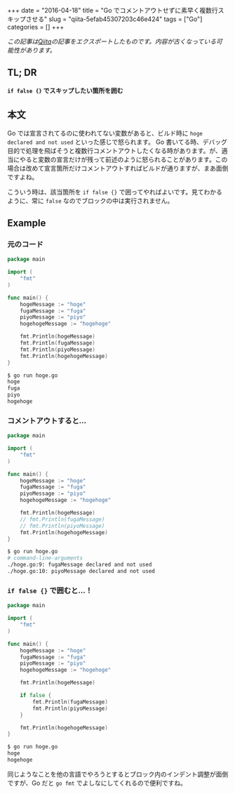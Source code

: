 +++ 
date = "2016-04-18"
title = "Go でコメントアウトせずに素早く複数行スキップさせる"
slug = "qiita-5efab45307203c46e424" 
tags = ["Go"]
categories = []
+++

*この記事は[Qiita](https://qiita.com/dtan4/items/5efab45307203c46e424)の記事をエクスポートしたものです。内容が古くなっている可能性があります。*

## TL; DR

__`if false {}` でスキップしたい箇所を囲む__

## 本文
Go では宣言されてるのに使われてない変数があると、ビルド時に `hoge declared and not used` といった感じで怒られます。
Go 書いてる時、デバッグ目的で処理を飛ばそうと複数行コメントアウトしたくなる時があります。が、適当にやると変数の宣言だけが残って前述のように怒られることがあります。この場合は改めて宣言箇所だけコメントアウトすればビルドが通りますが、まあ面倒ですよね。

こういう時は、該当箇所を `if false {}` で囲ってやればよいです。見てわかるように、常に `false` なのでブロックの中は実行されません。

## Example

### 元のコード

```go
package main

import (
	"fmt"
)

func main() {
	hogeMessage := "hoge"
	fugaMessage := "fuga"
	piyoMessage := "piyo"
	hogehogeMessage := "hogehoge"

	fmt.Println(hogeMessage)
	fmt.Println(fugaMessage)
	fmt.Println(piyoMessage)
	fmt.Println(hogehogeMessage)
}
```

```bash
$ go run hoge.go
hoge
fuga
piyo
hogehoge
```

### コメントアウトすると…

```go
package main

import (
	"fmt"
)

func main() {
	hogeMessage := "hoge"
	fugaMessage := "fuga"
	piyoMessage := "piyo"
	hogehogeMessage := "hogehoge"

	fmt.Println(hogeMessage)
	// fmt.Println(fugaMessage)
	// fmt.Println(piyoMessage)
	fmt.Println(hogehogeMessage)
}
```

```bash
$ go run hoge.go
# command-line-arguments
./hoge.go:9: fugaMessage declared and not used
./hoge.go:10: piyoMessage declared and not used
```

### `if false {}` で囲むと…！

```go
package main

import (
	"fmt"
)

func main() {
	hogeMessage := "hoge"
	fugaMessage := "fuga"
	piyoMessage := "piyo"
	hogehogeMessage := "hogehoge"

	fmt.Println(hogeMessage)

	if false {
		fmt.Println(fugaMessage)
		fmt.Println(piyoMessage)
	}

	fmt.Println(hogehogeMessage)
}
```

```bash
$ go run hoge.go
hoge
hogehoge
```

同じようなことを他の言語でやろうとするとブロック内のインデント調整が面倒ですが、Go だと `go fmt` でよしなにしてくれるので便利ですね。
